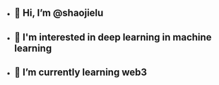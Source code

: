 - ## 👋 Hi, I’m @shaojielu
- ## 👀 I'm interested in deep learning in machine learning
- ## 🌱 I’m currently learning web3


<!---
shaojielu/shaojielu is a ✨ special ✨ repository because its `README.md` (this file) appears on your GitHub profile.
You can click the Preview link to take a look at your changes.
--->
